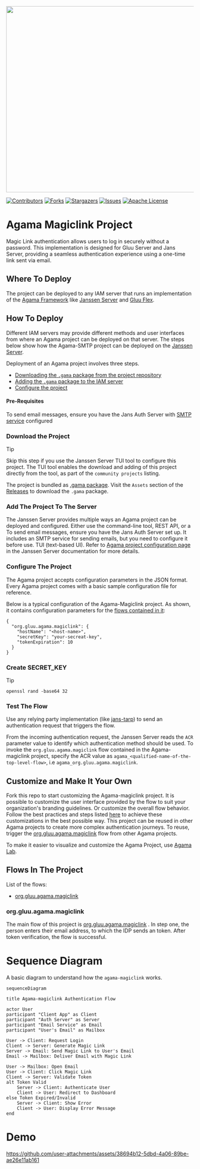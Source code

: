 <img  src = "https://github.com/user-attachments/assets/30c2cc2d-2352-4886-b44e-b2978f64239e" style="height: 500px; width:690px;"/>

<!-- These are statistics for this repository-->
[![Contributors][contributors-shield]][contributors-url]
[![Forks][forks-shield]][forks-url]
[![Stargazers][stars-shield]][stars-url]
[![Issues][issues-shield]][issues-url]
[![Apache License][license-shield]][license-url]


# Agama Magiclink Project

Magic Link authentication allows users to log in securely without a password. This implementation is designed for Gluu Server and Jans Server, providing a seamless authentication experience using a one-time link sent via email.

## Where To Deploy

The project can be deployed to any IAM server that runs an implementation of 
the [Agama Framework](https://docs.jans.io/head/agama/introduction/) like 
[Janssen Server](https://jans.io) and [Gluu Flex](https://gluu.org/flex/).

## How To Deploy

Different IAM servers may provide different methods and 
user interfaces from where an Agama project can be deployed on that server. 
The steps below show how the Agama-SMTP project can be deployed on the 
[Janssen Server](https://jans.io). 

Deployment of an Agama project involves three steps.

- [Downloading the `.gama` package from the project repository](#download-the-project)
- [Adding the `.gama` package to the IAM server](#add-the-project-to-the-server)
- [Configure the project](#configure-the-project)


#### Pre-Requisites

To send email messages, ensure you have the Jans Auth Server with 
[SMTP service](https://docs.jans.io/head/admin/config-guide/smtp-configuration/)
configured


### Download the Project

> [!TIP]
> Skip this step if you use the Janssen Server TUI tool to 
> configure this project. The TUI tool enables the download and adding of this 
> project directly from the tool, as part of the `community projects` listing. 


The project is bundled as 
[.gama package](https://docs.jans.io/head/agama/gama-format/). 
Visit the `Assets` section of the 
[Releases](https://github.com/GluuFederation/agama-magiclink/releases) to download the `.gama` package.


### Add The Project To The Server

The Janssen Server provides multiple ways an Agama project can be 
deployed and configured. Either use the command-line tool, REST API, or a To send email messages, ensure you have the Jans Auth Server set up. It includes an SMTP service for sending emails, but you need to configure it before use.
TUI (text-based UI). Refer to 
[Agama project configuration page](https://docs.jans.io/head/admin/config-guide/auth-server-config/agama-project-configuration/) 
in the Janssen Server documentation for more details.

### Configure The Project

The Agama project accepts configuration parameters in the JSON format. 
Every Agama project comes with a basic sample configuration file for reference.


Below is a typical configuration of the Agama-Magiclink project. As shown, it contains
configuration parameters for the [flows contained in it](#flows-in-the-project):

```
{
  "org.gluu.agama.magiclink": {
    "hostName": "<host-name>",
    "secretKey": "your-secreat-key",
    "tokenExpiration": 10
  }
}
```

### Create SECRET_KEY
> [!TIP]
> `openssl rand -base64 32` 



### Test The Flow

Use any relying party implementation (like [jans-tarp](https://github.com/JanssenProject/jans/tree/main/demos/jans-tarp)) 
to send an authentication request that triggers the flow.

From the incoming authentication request, the Janssen Server reads the `ACR` 
parameter value to identify which authentication method should be used. 
To invoke the `org.gluu.agama.magiclink` flow contained in the Agama-magiclink project, 
specify the ACR value as `agama_<qualified-name-of-the-top-level-flow>`, 
i.e `agama_org.gluu.agama.magiclink`.


## Customize and Make It Your Own

Fork this repo to start customizing the Agama-magiclink project. It is possible to 
customize the user interface provided by the flow to suit your organization's 
branding guidelines. Or customize the overall flow behavior. Follow the best 
practices and steps listed [here](https://docs.jans.io/head/admin/developer/agama/agama-best-practices/#project-reuse-and-customizations)
to achieve these customizations in the best possible way.
This project can be reused in other Agama projects to create more complex
authentication journeys. To reuse, trigger the 
[org.gluu.agama.magiclink](#orggluuagamamagiclink) flow from other Agama projects.

To make it easier to visualize and customize the Agama Project, use
[Agama Lab](https://cloud.gluu.org/agama-lab/login).

## Flows In The Project

List of the flows: 

- [org.gluu.agama.magiclink](#orggluuagamamagiclink)

### org.gluu.agama.magiclink

The main flow of this project is [org.gluu.agama.magiclink](./code/org.gluu.agama.magiclink.flow) .
In step one, the person enters their email address, to which the IDP sends an token.
After token verification,  the flow is successful.


# Sequence Diagram

A basic diagram to understand how the `agama-magiclink` works.

```mermaid
sequenceDiagram

title Agama-magiclink Authentication Flow

actor User
participant "Client App" as Client
participant "Auth Server" as Server
participant "Email Service" as Email
participant "User's Email" as Mailbox

User -> Client: Request Login
Client -> Server: Generate Magic Link
Server -> Email: Send Magic Link to User's Email
Email -> Mailbox: Deliver Email with Magic Link

User -> Mailbox: Open Email
User -> Client: Click Magic Link
Client -> Server: Validate Token
alt Token Valid
    Server -> Client: Authenticate User
    Client -> User: Redirect to Dashboard
else Token Expired/Invalid
    Server -> Client: Show Error
    Client -> User: Display Error Message
end

```


# Demo

https://github.com/user-attachments/assets/38694b12-5dbd-4a06-89be-ae26e11ab161





<!-- This are stats url reference for this repository -->
[contributors-shield]: https://img.shields.io/github/contributors/GluuFederation/agama-magiclink.svg?style=for-the-badge
[contributors-url]: https://github.com/GluuFederation/agama-magiclink/graphs/contributors
[forks-shield]: https://img.shields.io/github/forks/GluuFederation/agama-magiclink.svg?style=for-the-badge
[forks-url]: https://github.com/GluuFederation/agama-magiclink/network/members
[stars-shield]: https://img.shields.io/github/stars/GluuFederation/agama-magiclink?style=for-the-badge
[stars-url]: https://github.com/GluuFederation/agama-magiclink/stargazers
[issues-shield]: https://img.shields.io/github/issues/GluuFederation/agama-magiclink.svg?style=for-the-badge
[issues-url]: https://github.com/GluuFederation/agama-magiclink/issues
[license-shield]: https://img.shields.io/github/license/GluuFederation/agama-magiclink.svg?style=for-the-badge
[license-url]: https://github.com/GluuFederation/agama-magiclink/blob/main/LICENSE

